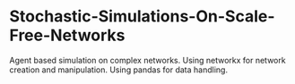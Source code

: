 # Stochastic-Simulations-On-Scale-Free-Networks

Agent based simulation on complex networks.
Using networkx for network creation and manipulation.
Using pandas for data handling.

